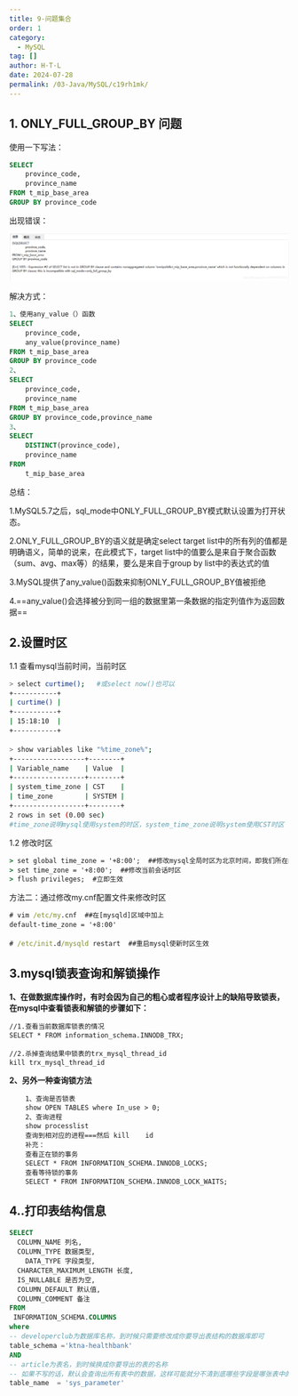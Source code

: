 ```yaml
---
title: 9-问题集合
order: 1
category:
  - MySQL
tag: []
author: H·T·L
date: 2024-07-28
permalink: /03-Java/MySQL/c19rh1mk/
---
```

## 1.  ONLY_FULL_GROUP_BY 问题

使用一下写法：

```sql
SELECT 
    province_code,
    province_name
FROM t_mip_base_area
GROUP BY province_code
```

出现错误：

![img](img/20190626112023130.png)

解决方式：

```sql
1、使用any_value（）函数
SELECT 
	province_code,
	any_value(province_name)
FROM t_mip_base_area
GROUP BY province_code
2、
SELECT 
    province_code,
    province_name
FROM t_mip_base_area
GROUP BY province_code,province_name
3、
SELECT
	DISTINCT(province_code),
	province_name
FROM
	t_mip_base_area
```

总结：

1.MySQL5.7之后，sql_mode中ONLY_FULL_GROUP_BY模式默认设置为打开状态。

2.ONLY_FULL_GROUP_BY的语义就是确定select target list中的所有列的值都是明确语义，简单的说来，在此模式下，target list中的值要么是来自于聚合函数（sum、avg、max等）的结果，要么是来自于group by list中的表达式的值

3.MySQL提供了any_value()函数来抑制ONLY_FULL_GROUP_BY值被拒绝

4.==any_value()会选择被分到同一组的数据里第一条数据的指定列值作为返回数据==



## 2.设置时区

1.1 查看mysql当前时间，当前时区

```bash
> select curtime();   #或select now()也可以
+-----------+
| curtime() |
+-----------+
| 15:18:10  |
+-----------+

> show variables like "%time_zone%";
+------------------+--------+
| Variable_name    | Value  |
+------------------+--------+
| system_time_zone | CST    |
| time_zone        | SYSTEM |
+------------------+--------+
2 rows in set (0.00 sec)
#time_zone说明mysql使用system的时区，system_time_zone说明system使用CST时区
```



1.2 修改时区

```cmd
> set global time_zone = '+8:00';  ##修改mysql全局时区为北京时间，即我们所在的东8区
> set time_zone = '+8:00';  ##修改当前会话时区
> flush privileges;  #立即生效
```


方法二：通过修改my.cnf配置文件来修改时区

```cmd
# vim /etc/my.cnf  ##在[mysqld]区域中加上
default-time_zone = '+8:00'

# /etc/init.d/mysqld restart  ##重启mysql使新时区生效
```

## 3.mysql锁表查询和解锁操作

**1、在做数据库操作时，有时会因为自己的粗心或者程序设计上的缺陷导致锁表，在mysql中查看锁表和解锁的步骤如下：**

```mysql
//1.查看当前数据库锁表的情况
SELECT * FROM information_schema.INNODB_TRX;

//2.杀掉查询结果中锁表的trx_mysql_thread_id
kill trx_mysql_thread_id
```

**2、另外一种查询锁方法**

```mysql
    1、查询是否锁表
    show OPEN TABLES where In_use > 0; 
    2、查询进程
    show processlist
    查询到相对应的进程===然后 kill    id
    补充：
    查看正在锁的事务
    SELECT * FROM INFORMATION_SCHEMA.INNODB_LOCKS; 
    查看等待锁的事务
    SELECT * FROM INFORMATION_SCHEMA.INNODB_LOCK_WAITS;
```

## 4..打印表结构信息

```sql
SELECT
  COLUMN_NAME 列名,
  COLUMN_TYPE 数据类型,
    DATA_TYPE 字段类型,
  CHARACTER_MAXIMUM_LENGTH 长度,
  IS_NULLABLE 是否为空,
  COLUMN_DEFAULT 默认值,
  COLUMN_COMMENT 备注 
FROM
 INFORMATION_SCHEMA.COLUMNS
where
-- developerclub为数据库名称，到时候只需要修改成你要导出表结构的数据库即可
table_schema ='ktna-healthbank'
AND
-- article为表名，到时候换成你要导出的表的名称
-- 如果不写的话，默认会查询出所有表中的数据，这样可能就分不清到底哪些字段是哪张表中的了，所以还是建议写上要导出的名名称
table_name  = 'sys_parameter'
```